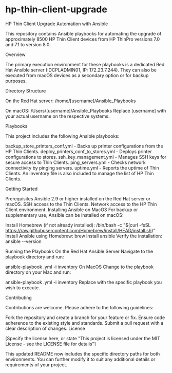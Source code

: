 # hp-thin-client-upgrade

HP Thin Client Upgrade Automation with Ansible

This repository contains Ansible playbooks for automating the upgrade of approximately 8500 HP Thin Client devices from HP ThinPro versions 7.0 and 7.1 to version 8.0.

Overview

The primary execution environment for these playbooks is a dedicated Red Hat Ansible server (IDCPLADMIN01, IP: 172.23.7.244). They can also be executed from macOS devices as a secondary option or for backup purposes.

Directory Structure

On the Red Hat server: /home/[username]/Ansible_Playbooks

On macOS: /Users/[username]/Ansible_Playbooks
Replace [username] with your actual username on the respective systems.

Playbooks

This project includes the following Ansible playbooks:

backup_store_printers_conf.yml - Backs up printer configurations from the HP Thin Clients.
deploy_printers_conf_to_stores.yml - Deploys printer configurations to stores.
ssh_key_management.yml - Manages SSH keys for secure access to Thin Clients.
ping_servers.yml - Checks network connectivity by pinging servers.
uptime.yml - Reports the uptime of Thin Clients.
An inventory file is also included to manage the list of HP Thin Clients.

Getting Started

Prerequisites
Ansible 2.9 or higher installed on the Red Hat server or macOS.
SSH access to the Thin Clients.
Network access to the HP Thin Client environment.
Installing Ansible on MacOS
For backup or supplementary use, Ansible can be installed on macOS:

Install Homebrew (if not already installed):
/bin/bash -c "$(curl -fsSL https://raw.githubusercontent.com/Homebrew/install/HEAD/install.sh)"
Install Ansible using Homebrew:
brew install ansible
Verify the installation:
ansible --version

Running the Playbooks
On the Red Hat Ansible Server
Navigate to the playbook directory and run:

ansible-playbook <playbook-name>.yml -i inventory
On MacOS
Change to the playbook directory on your Mac and run:

ansible-playbook <playbook-name>.yml -i inventory
Replace <playbook-name> with the specific playbook you wish to execute.

Contributing

Contributions are welcome. Please adhere to the following guidelines:

Fork the repository and create a branch for your feature or fix.
Ensure code adherence to the existing style and standards.
Submit a pull request with a clear description of changes.
License

[Specify the license here, or state "This project is licensed under the MIT License - see the LICENSE file for details"]

This updated README now includes the specific directory paths for both environments. You can further modify it to suit any additional details or requirements of your project.
